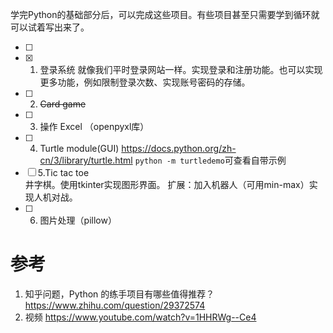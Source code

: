 学完Python的基础部分后，可以完成这些项目。有些项目甚至只需要学到循环就可以试着写出来了。

- [ ]  
- [x] 1.  登录系统 
    就像我们平时登录网站一样。实现登录和注册功能。也可以实现更多功能，例如限制登录次数、实现账号密码的存储。
- [ ] 2. ~~Card game~~
- [ ] 3. 操作 Excel （openpyxl库）
- [ ] 4. Turtle module(GUI) 
    https://docs.python.org/zh-cn/3/library/turtle.html
    `python -m turtledemo`可查看自带示例
- [ ] 5.Tic tac toe  
    井字棋。使用tkinter实现图形界面。
    扩展：加入机器人（可用min-max）实现人机对战。
- [ ] 6. 图片处理（pillow）






# 参考 
1. 知乎问题，Python 的练手项目有哪些值得推荐？https://www.zhihu.com/question/29372574
2. 视频 https://www.youtube.com/watch?v=1HHRWg--Ce4
